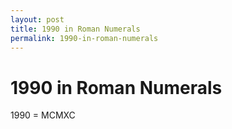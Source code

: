 ```yaml
---
layout: post
title: 1990 in Roman Numerals
permalink: 1990-in-roman-numerals
---
```


# 1990 in Roman Numerals

1990 = MCMXC
